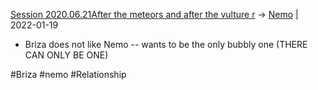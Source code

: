 [Session 2020.06.21After the meteors and after the vulture r](TheWik-main/sessions/notes_matteo_brianedit/Session%202020.06.21After%20the%20meteors%20and%20after%20the%20vulture%20r.md) -> [Nemo](../people/Nemo.md) | 2022-01-19
-   Briza does not like Nemo -- wants to be the only bubbly one (THERE CAN ONLY BE ONE)

#Briza #nemo #Relationship 